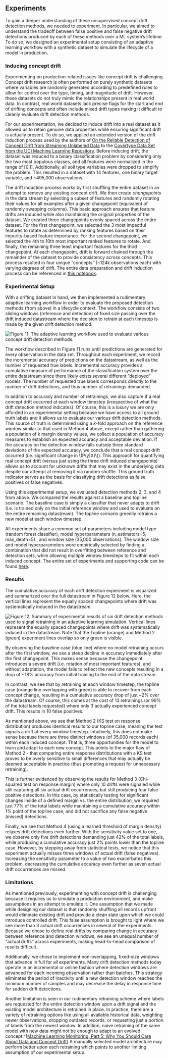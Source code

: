## Experiments

To gain a deeper understanding of these unsupervised concept drift detection methods, we needed to experiment. In particular, we aimed to understand the tradeoff between false positive and false negative drift detections produced by each of these methods over a ML system’s lifetime. To do so, we designed an experimental setup consisting of an adaptive learning workflow with a synthetic dataset to simulate the lifecycle of a model in production.

### Inducing concept drift

Experimenting on production-related issues like concept drift is challenging. Concept drift research is often performed on purely synthetic datasets where variables are randomly generated according to predefined rules to allow for control over the type, timing, and magnitude of drift. However, these datasets do not truly mimic the relationships present in real world data. In contrast, real world datasets lack precise flags for the start and end of drifting concepts and often include mixed drift types making it difficult to cleanly evaluate drift detection methods.

For our experimentation, we decided to induce drift into a real dataset as it allowed us to retain genuine data properties while ensuring significant drift is actually present. To do so, we applied an extended version of the drift induction process used by the authors of [On the Reliable Detection of Concept Drift from Streaming Unlabeled Data](https://arxiv.org/pdf/1704.00023.pdf) to the [Covertype Data Set from the UCI Machine Learning Repository](https://archive.ics.uci.edu/ml/datasets/covertype)​. Before inducing drift, the dataset was reduced to a binary classification problem by considering only the two most populous classes, and all features were normalized in the range of [0,1]. Additionally, all soil type variables were dropped to simplify the problem. This resulted in a dataset with 14 features, one binary target variable, and ~495,000 observations.

The drift induction process works by first shuffling the entire dataset in an attempt to remove any existing concept drift. We then create _changepoints_ in the data stream by selecting a subset of features and randomly rotating their values for all examples after a given changepoint (equivalent of randomly swapping columns). This basic approach ensures that feature drifts are induced while also maintaining the original properties of the dataset. We created three changepoints evenly spaced across the entire dataset. For the first changepoint, we selected the 3 most impactful features to rotate as determined by ranking features based on their impurity-based feature importance. For the second changepoint, we selected the 4th to 10th most important ranked features to rotate. And finally, the remaining three least important features for the third changepoint.  At each changepoint, drift is forward chained through the remainder of the dataset to provide consistency across concepts. This process resulted in four unique “concepts” (~124k observations each) with varying degrees of drift. The entire data preparation and drift induction process can be referenced in [this notebook](https://github.com/fastforwardlabs/concept-drift/blob/main/notebooks/Covertype_EDA.ipynb).

### Experimental Setup

With a drifting dataset in hand, we then implemented a rudimentary adaptive learning workflow in order to evaluate the proposed detection methods (from above) in a lifecycle context. The workflow consists of two sliding windows (reference and detection) of fixed size passing over the drift induced datastream where the decision to retrain at each timestep is made by the given drift detection method. 

![Figure 11: The adaptive learning workflow used to evaluate various concept drift detection methods.](figures/FF22-12.png)

The workflow described in Figure 11 runs until predictions are generated for every observation in the data set. Throughout each experiment, we record the incremental accuracy of predictions on the datastream, as well as the number of requested true labels. Incremental accuracy provides a cumulative measure of performance of the classification system over the entire datastream since there likely exists several different “deployed” models. The number of requested true labels corresponds directly to the number of drift detections, and thus number of retrainings demanded.

In addition to accuracy and number of retrainings, we also capture if a real concept drift occurred at each window timestep (irrespective of what the drift detection method indicates). Of course, this is a luxury we are only afforded in an experimental setting because we have access to all ground truth labels and it allows us to evaluate our various drift detection methods.  This source of truth is determined using a _k_-fold approach on the reference window similar to that used in Method 4 above, except rather than gathering a population of k margin density values, we collect a population of accuracy measures to establish an expected accuracy and acceptable deviation. If the accuracy on the detection window falls outside three standard deviations of the expected accuracy, we conclude that a real concept drift occurred (i.e. significant change in \\(P(y|X)\\)). This approach for quantifying real concept drift (versus just using the three drift induced changepoints) allows us to account for unknown drifts that may exist in the underlying data despite our attempt at removing it via random shuffle. This ground truth indicator serves as the basis for classifying drift detections as false positives or false negatives.

Using this experimental setup, we evaluated detection methods 2, 3, and 4 from above. We compared the results against a baseline and topline scenario. The baseline case is simply a classifier that never adapts to drift (i.e. is trained only on the initial reference window and used to evaluate on the entire remaining datastream). The topline scenario greedily retrains a new model at each window timestep.

All experiments share a common set of parameters including model type (random forest classifier), model hyperparameters (n_estimators=5, max_depth=5) , and window size (35,000 observations). The window size and model hyperparameters were empirically selected by finding a combination that did not result in overfitting between reference and detection sets, while allowing multiple window timesteps to fit within each induced concept. The entire set of experiments and supporting code can be found [here](https://github.com/fastforwardlabs/concept-drift.git).

### Results

The cumulative accuracy of each drift detection experiment is visualized and summarized over the full datastream in Figure 12 below. Here, the vertical lines represent the equally spaced changepoints where drift was systematically induced in the datastream. 

![Figure 12: Summary of experimental results of six drift detection methods used to signal retraining in an adaptive learning simulation. Vertical lines represent the equally spaced changepoints where drift was systematically induced in the datastream. Note that the Topline (orange) and Method 2 (green) experiment lines overlap so only green is visible.](figures/FF22-13.png)

By observing the baseline case (blue line) where no model retraining occurs after the first window, we see a steep decline in accuracy immediately after the first changepoint. This makes sense because the changepoint introduces a severe drift (i.e. rotation of most important features), and without adaptation, the model fails to reflect the new concepts resulting in a drop of ~18% accuracy from initial training to the end of the data stream.

In contrast, we see that by retraining at each window timestep, the topline case (orange line overlapping with green) is able to recover from each concept change, resulting in a cumulative accuracy drop of just ~2% over the datastream. Of course, this comes at the cost of 13 retrainings (or 99% of the total labels requested) where only 3 actually experienced concept drift. This results in 10 false positives. 

As mentioned above, we see that Method 2 (KS test on response distribution) produces identical results to our topline case, meaning the test signals a drift at every window timestep. Intuitively, this does not make sense because there are three distinct windows (of 35,000 records each) within each induced concept. That is, three opportunities for the model to learn and adapt to each new concept. This points to the major flaw of Method 2 - that comparing entire response distributions with a KS test proves to be overly sensitive to small differences that may actually be deemed acceptable in practice (thus prompting a request for unnecessary retraining).

This is further evidenced by observing the results for Method 3 (Chi-squared test on response margin) where only 10 drifts were signaled while still capturing all six actual drift occurrences, but still producing four false positive detections. In this case, by statistically testing for significant changes inside of a defined margin vs. the entire distribution, we required just 77% of the total labels while maintaining a cumulative accuracy within 1% point of the topline case, and did not sacrifice any false negative (missed) detections.

Finally, we see that Method 4 (using a learned threshold of margin density) relaxes drift detections even further. With the sensitivity value set to one, we observe only five drift detections demanding just 42% of the total labels, while producing a cumulative accuracy just 2% points lower than the topline case. However, by stepping away from statistical tests, we notice that this experiment actually misses three windows of actual drift (false negatives). Increasing the sensitivity parameter to a value of two exacerbates this problem, decreasing the cumulative accuracy even further as seven actual drift occurrences are missed.

### Limitations

As mentioned previously, experimenting with concept drift is challenging because it requires us to simulate a production environment, and make assumptions in an attempt to emulate it. One assumption that we made while designing our dataset is that randomly shuffling all records upfront would eliminate existing drift and provide a clean slate upon which we could introduce controlled drift. This false assumption is brought to light where we see more than 3 actual drift occurrences in several of the experiments. Because we chose to define real drifts by comparing change in accuracy between reference and detection windows, we see an unequal number of “actual drifts” across experiments, making head-to-head comparison of results difficult.

Additionally, we chose to implement non-overlapping, fixed-size windows that advance in full for all experiments. Many drift detection methods today operate in an incremental or online fashion where detection windows are advanced for each incoming observation rather than batches. This strategy eliminates the period of inactivity until a new detection window reaches the minimum number of samples and may decrease the delay in response time for sudden drift detections. 

Another limitation is seen in our rudimentary retraining scheme where labels are requested for the entire detection window upon a drift signal and the existing model architecture is retrained in place. In practice, there are a variety of retraining options like using all available historical data, weighting newer observations, dropping outdated records, or requesting just a portion of labels from the newest window. In addition, naive retraining of the same model with new data might not be enough to adapt to an evolved concept.^[[Machine Learning Monitoring, Part 5: Why You Should Care About Data and Concept Drift](https://evidentlyai.com/blog/machine-learning-monitoring-data-and-concept-drift)] A manually selected model architecture may perform better upon each retraining which points to another limiting assumption of our experimental setup.